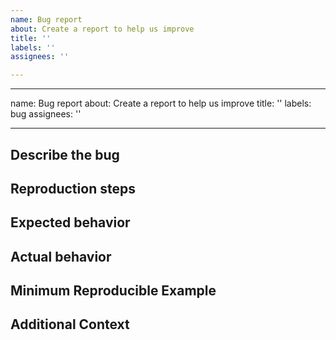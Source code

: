 ```yaml
---
name: Bug report
about: Create a report to help us improve
title: ''
labels: ''
assignees: ''

---
```


---
name: Bug report
about: Create a report to help us improve
title: ''
labels: bug
assignees: ''

---

<!--
Thank you for filing a bug report.
Only edit below the ## headings. Keep the headings so others can follow.
Do not paste secrets, API keys, or credentials.
-->

## Describe the bug
<!-- A clear and concise description of what the bug is. -->

## Reproduction steps
<!--
Exact steps to reproduce the behavior, for example:
1. Go to '...'
2. Click on '...'
3. Scroll to '...'
Include URLs, test data, and other relevant information.
-->

## Expected behavior
<!-- A clear and concise description of what you expected to happen. -->

## Actual behavior
<!-- A clear and concise description of what actually happened. Include error messages verbatim, not screenshots of text. -->

## Minimum Reproducible Example
<!--
Provide the smallest example that reproduces the problem.
-->

## Additional Context
<!--
Add any additional context, such as logs, HAR files, console output, network conditions, VPN/proxy settings, time zone, or recent changes.
If you know this is a regression (worked in a previous version), please specify when the issue started.
-->
